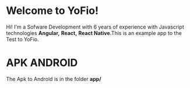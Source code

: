 # Welcome to YoFio!

Hi! I'm a Sofware Development with 6 years of experience with Javascript technologies **Angular,** **React,** **React Native**.This is an example app to the Test to YoFio.

# APK ANDROID

The Apk to Android is in the folder **app/**
